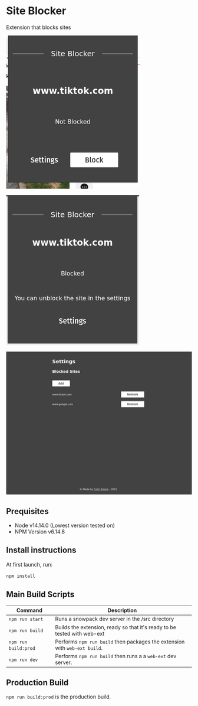 # Site Blocker

Extension that blocks sites

![Popup](img/popup.png)

![Popup in blocked site](img/popup-blocked-state.png)

![Settings page](img/settings.png)

## Prequisites

-   Node v14.14.0 (Lowest version tested on)
-   NPM Version v6.14.8

## Install instructions

At first launch, run:

```sh
npm install
```

## Main Build Scripts

| Command              | Description                                                                |
| -------------------- | -------------------------------------------------------------------------- |
| `npm run start`      | Runs a snowpack dev server in the /src directory                           |
| `npm run build`      | Builds the extension, ready so that it's ready to be tested with web-ext   |
| `npm run build:prod` | Performs `npm run build` then packages the extension with `web-ext build`. |
| `npm run dev`        | Performs `npm run build` then runs a a `web-ext` dev server.               |


## Production Build
`npm run build:prod` is the production build.
